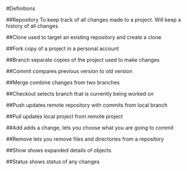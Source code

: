 #Definitions

##Repository
To keep track of all changes made to a project. Will keep a history of all changes

##Clone
used to target an existing repository and create a clone

##Fork
copy of a project in a personal account

##Branch
separate copies of the project used to make changes

##Commit
compares previous version to old version

##Merge
combine changes from two branches

##Checkout
selects branch that is currently being worked on

##Push
updates remote repository with commits from local branch

##Pull
updates local project from remote project

##Add
adds a change, lets you choose what you are going to commit

##Remove
lets you remove files and directories from a repository
 
##Show
 shows expanded details of objects
 
##Status
 shows status of any changes

